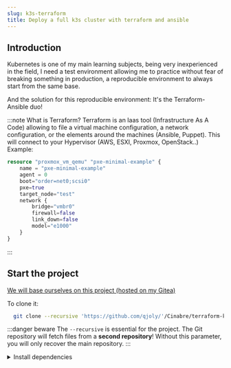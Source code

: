 ```yaml
---
slug: k3s-terraform
title: Deploy a full k3s cluster with terraform and ansible
---
```


## Introduction

Kubernetes is one of my main learning subjects, being very inexperienced in the field, I need a test environment allowing me to practice without fear of breaking something in production, a reproducible environment to always start from the same base.

And the solution for this reproducible environment: It's the Terraform-Ansible duo!

:::note What is Terraform?
Terraform is an Iaas tool (Infrastructure As A Code) allowing to file a virtual machine configuration, a network configuration, or the elements around the machines (Ansible, Puppet). This will connect to your Hypervisor (AWS, ESXI, Proxmox, OpenStack..)
Example:

```terraform
resource "proxmox_vm_qemu" "pxe-minimal-example" {
    name = "pxe-minimal-example"
    agent = 0
    boot="order=net0;scsi0"
    pxe=true
    target_node="test"
    network {
        bridge="vmbr0"
        firewall=false
        link_down=false
        model="e1000"
    }
}
```

:::

## Start the project

[We will base ourselves on this project (hosted on my Gitea)](https://github.com/qjoly/'/Cinabre/terraform-k3s-proxmox)

To clone it:

```bash
  git clone --recursive 'https://github.com/qjoly/'/Cinabre/terraform-k3s-proxmox
```

:::danger beware
The `--recursive` is essential for the project. The Git repository will fetch files from a **second repository**!
Without this parameter, you will only recover the main repository.
:::

<details>
  <summary>Install dependencies</summary>
  <ul>
    <li> <a href="https://www.terraform.io/downloads">Terraform (>v1.1.7)</a> </li>
    <li><a href="https://docs.ansible.com/ansible/latest/installation_guide/intro_installation.html#installing-ansible-on-debian">Ansible (>2.11.6)</a> </ li>
   </ul>
</details>
